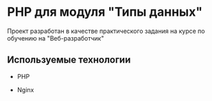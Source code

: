 # PHP для модуля "Типы данных"

Проект разработан в качестве практического задания на курсе по обучению на "Веб-разработчик"

## Используемые технологии

+ PHP

+ Nginx
